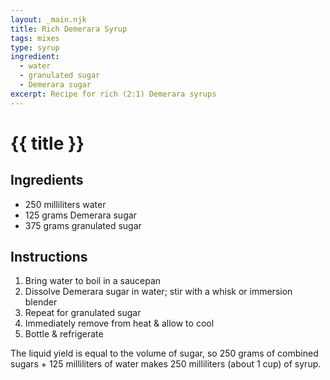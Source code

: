 ```yaml
---
layout: _main.njk
title: Rich Demerara Syrup
tags: mixes
type: syrup
ingredient:
  - water
  - granulated sugar
  - Demerara sugar
excerpt: Recipe for rich (2:1) Demerara syrups
---
```


<!-- markdownlint-disable MD025 -->
# {{ title }}
<!-- markdownlint-enable MD025 -->

## Ingredients

* 250 milliliters water
* 125 grams Demerara sugar
* 375 grams granulated sugar

## Instructions

1. Bring water to boil in a saucepan
2. Dissolve Demerara sugar in water; stir with a whisk or immersion blender
3. Repeat for granulated sugar
4. Immediately remove from heat & allow to cool
5. Bottle & refrigerate

<tiki-callout type="tip">

  The liquid yield is equal to the volume of sugar, so 250 grams of combined sugars + 125 milliliters of water makes 250 milliliters (about 1 cup) of syrup.

</tiki-callout>

<div
  class="sr-only"
  data-cat[0]="Syrup"
  data-ingredient[0]="Water"
  data-ingredient[1]="Sugar, granulated"
  data-ingredient[2]="Sugar, Demerara"
  data-pagefind-filter="
    Category[data-cat[0]],
    Ingredient[data-ingredient[0]],
    Ingredient[data-ingredient[1]],
    Ingredient[data-ingredient[2]]
  "
>
</div>

